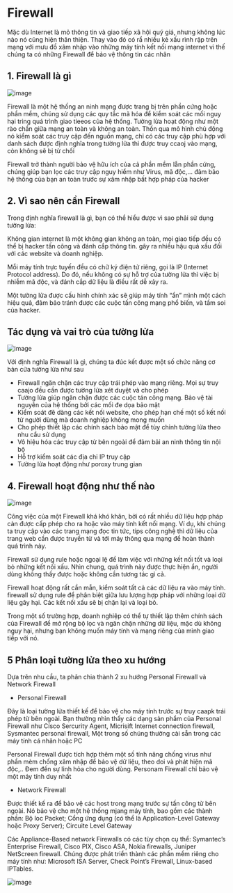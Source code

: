 # Firewall 

Mặc dù Internet là mỏ thông tin và giao tiếp xã hội quý giá, nhưng không lúc nào nó cũng hiện thân thiện. Thay vào đó có rẩ nhiều kẻ xấu rình rập trên mạng với mưu đồ
xâm nhập vào những máy tính kết nối mạng internet vì thế chúng ta có những Firewall để bảo vệ thông tin các nhân

## 1. Firewall là gì

![image](https://user-images.githubusercontent.com/105496635/187819846-9f57a72c-ca99-454b-998c-a83751d336fa.png)


Firewall là một hệ thống an ninh mạng được trang bị trên phần cứng hoặc phần mềm, chúng sử dụng các quy tắc mã hóa để kiểm soát các mối nguy hại tring quá trình giao tieeos của hệ thống. Tường lửa hoạt động như một rào chắn giữa mạng an toàn và không an toàn. Thồn qua mô hình chủ động nó kiểm soát các truy cập đến nguồn mạng, chỉ có các truy cập phù hợp với danh sách được định nghĩa trong tường lửa thì được truy ccaoj vào mạng, còn không sẽ bị từ chối

Firewall trở thành người bảo vệ hữu ích của cả phần mềm lẫn phần cứng, chúng giúp bạn lọc các truy cập nguy hiểm như Virus, mã độc,... đảm bảo hệ thống của bạn an toàn trước sự xâm nhập bất hợp pháp của hacker


## 2. Vì sao nên cần Firewall


Trong định nghĩa firewall là gì, bạn có thể hiểu được vì sao phải sử dụng tường lửa:

Không gian internet là một không gian không an toàn, mọi giao tiếp đều có thể bị hacker tấn công và đánh cắp thông tin. gây ra nhiều hậu quả xấu đối với các website và doanh nghiệp. 

Mỗi máy tính trực tuyến đều có chữ ký điện tử riêng, gọi là IP (Internet Protocol address). Do đó, nếu không có sự hỗ trợ của tường lửa thì việc bị nhiễm mã độc, và đánh cắp dữ liệu là điều rất dễ xảy ra. 

Một tường lửa được cấu hình chính xác sẽ giúp máy tính “ẩn” mình một cách hiệu quả, đảm bảo tránh được các cuộc tấn công mạng phổ biến, và tầm soi của hacker. 

## Tác dụng và vai trò của tường lửa 

![image](https://user-images.githubusercontent.com/105496635/187821005-d6daa913-35d7-4c3f-98b6-325c878c8a5e.png)

Với định nghĩa Firewall là gì, chúng ta đúc kết được một số chức năng cơ bản cửa tường lửa như sau
- Firewall ngăn chặn các truy cập trái phép vào mạng riêng. Mọi sự truy caajo đều cần được tường lửa xét duyệt và cho phép
- Tường lửa giúp ngăn chặn được các cuộc tán công mạng. Bảo vệ tài nguyên của hệ thống bởi các mối đe dọa bảo mật
- Kiểm soát đẽ dàng các kết nối website, cho phép hạn chế một số kết nối từ người dùng mà doanh nghiệp không mong muốn
- Cho phép thiết lập các chính sách bảo mật để tùy chỉnh tường lửa theo nhu cầu sử dụng
- Vô hiệu hóa các truy cập từ bên ngoài để đảm bải an ninh thông tin nội bộ
- Hỗ trợ kiểm soát các địa chỉ IP truy cập
- Tường lửa hoạt động như poroxy trung gian



## 4. Firewall hoạt động như thế nào 

![image](https://user-images.githubusercontent.com/105496635/187821630-f8c7973a-442e-41ed-b4a2-7baa9bb7eedb.png)


Công việc của một Firewall khá khó khăn, bởi có rất nhiều dữ liệu hợp pháp càn được cấp phép cho ra hoặc vào máy tính kết nối mạng. Ví dụ, khi chúng ta truy cập vào các trang mạng đọc tin tức, tips công nghệ thì dữ liệu của trang web cần được truyền từ và tới máy thông qua mạng để hoàn thành quá trình này.

Firewall sử dụng rule hoặc ngoại lệ để làm việc với những kết nối tốt và loại bỏ những kết nối xấu. Nhìn chung, quá trình này được thực hiện ẩn, người dùng không thấy được hoặc không cần tương tác gì cả.

Firewall hoạt động rất cần mẫn, kiểm soát tất cả các dữ liệu ra vào máy tính. firewall sử dụng rule để phân biệt giữa lưu lượng hợp pháp với những loại dữ liệu gây hại. Các kết nối xấu sẽ bị chặn lại và loại bỏ. 

Trong một số trường hợp, doanh nghiệp có thể tự thiết lập thêm chính sách của Firewall để mở rộng bộ lọc và ngăn chặn những dữ liệu, mặc dù không nguy hại, nhưng bạn không muốn máy tính và mạng riêng của mình giao tiếp với nó.


## 5 Phân loại tường lửa theo xu hướng

Dựa trên nhu cầu, ta phân chia thành 2 xu hướng Personal Firewall và Network Firewall

- Personal Firewall

Đây là loại tường lửa thiết kế để bảo vệ cho máy tính trước sự truy caapk trái phép từ bên ngoài. Bạn thường nhìn thấy các dạng sản phẩm của Personal Firewall như Císco Sercurity Agent, Micrisift Internet connection firewall, Sysmantec personal firewall, Một trong số chúng thường cài sẵn trong các máy tính cá nhân hoặc PC

Personal Firewall được tích hợp thêm một số tính năng chống virus như phần mèm chống xâm nhập để bảo vệ dữ liệu, theo doi và phát hiện mã độc,.. Đem đến sự linh hỏa cho người dùng.
Personam Firewall chỉ bảo vệ một máy tính duy nhất

- Network Firewall

Được thiết kế ra để bảo vệ các host trong mạng trước sự tấn công từ bên ngoài. Nó bảo vệ cho một hệ thống mjang máy tính, bao gồm các thành phần: Bộ loc Packet; Cổng ứng dụng (có thể là Application-Level Gateway hoặc Proxy Server); Circuite Level Gateway


Các Appliance-Based network Firewalls có các tùy chọn cụ thể: Symantec’s Enterprise Firewall, Cisco PIX, Cisco ASA, Nokia firewalls, Juniper NetScreen firewall. Chúng được phát triển thành các phần mềm riêng cho máy tính như:  Microsoft ISA Server, Check Point’s Firewall, Linux-based IPTables.



![image](https://user-images.githubusercontent.com/105496635/187823078-e6592f38-854e-4d16-999c-a50b053fc725.png)

